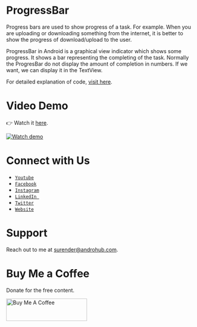 # ProgressBar
Progress bars are used to show progress of a task. For example. When you are uploading or downloading something from the internet, it is better to show the progress of download/upload to the user.

ProgressBar in Android is a graphical view indicator which shows some progress. It shows a bar representing the completing of the task. Normally the ProgresBar do not display the amount of completion in numbers. If we want, we can display it in the TextView.

For detailed explanation of code, [visit here](http://www.androhub.com/android_progressbar/).

# Video Demo
👉 Watch it <a href="https://youtu.be/f2AwXTeXw8o">here</a>.
<br>

[![Watch demo](http://i3.ytimg.com/vi/f2AwXTeXw8o/hqdefault.jpg)](https://youtu.be/f2AwXTeXw8o)

# Connect with Us
- <a href="https://www.youtube.com/channel/@Androhub" target="_blank">`Youtube`</a>
- <a href="https://www.facebook.com/androhubtutorial/" target="_blank">`Facebook`</a>
- <a href="https://www.instagram.com/androhub_tutorial" target="_blank">`Instagram`</a>
- <a href="https://www.linkedin.com/in/surender-kumar-681472a8?originalSubdomain=in" target="_blank">`LinkedIn `</a>
- <a href="https://twitter.com/sonusurender0/" target="_blank">`Twitter`</a>
- <a href="http://www.androhub.com/" target="_blank">`Website`</a>

# Support
Reach out to me at surender@androhub.com.

# Buy Me a Coffee
Donate for the free content.

<a href="https://www.buymeacoffee.com/androhub" target="_blank"><img src="https://cdn.buymeacoffee.com/buttons/v2/default-yellow.png" alt="Buy Me A Coffee" style="height: 60px !important;width: 217px !important;" ></a>
